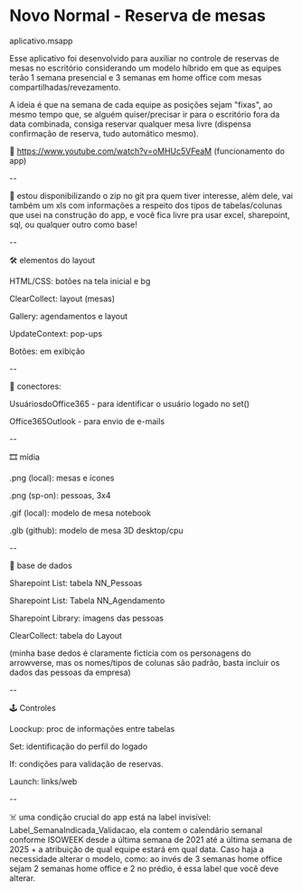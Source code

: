 # Novo Normal - Reserva de mesas
aplicativo.msapp

Esse aplicativo foi desenvolvido para auxiliar no controle de reservas de mesas no escritório considerando um modelo híbrido em que as equipes terão 1 semana presencial e 3 semanas em home office com mesas compartilhadas/revezamento. 

A ideia é que na semana de cada equipe as posições sejam "fixas", ao mesmo tempo que, se alguém quiser/precisar ir para o escritório fora da data combinada, consiga reservar qualquer mesa livre (dispensa confirmação de reserva, tudo automático mesmo).



🎥 https://www.youtube.com/watch?v=oMHUc5VFeaM (funcionamento do app)

--

👾 estou disponibilizando o zip no git pra quem tiver interesse, além dele, vai também um xls com informações a respeito dos tipos de tabelas/colunas que usei na construção do app, e você fica livre pra usar excel, sharepoint, sql, ou qualquer outro como base!

--

🛠️ elementos do layout

HTML/CSS: botões na tela inicial e bg

ClearCollect: layout (mesas)

Gallery: agendamentos e layout

UpdateContext: pop-ups

Botões: em exibição

--

🔌 conectores: 

UsuáriosdoOffice365 - para identificar o usuário logado no set()

Office365Outlook - para envio de e-mails

--

🎞️ mídia

.png (local): mesas e ícones

.png (sp-on): pessoas, 3x4

.gif (local): modelo de mesa notebook

.glb (github): modelo de mesa 3D desktop/cpu

--

🎲 base de dados

Sharepoint List: tabela NN_Pessoas

Sharepoint List: Tabela NN_Agendamento

Sharepoint Library: imagens das pessoas

ClearCollect: tabela do Layout

(minha base dedos é claramente fictícia com os personagens do arrowverse, mas os nomes/tipos de colunas são padrão, basta incluir os dados das pessoas da empresa)

--

🕹️ Controles

Loockup: proc de informações entre tabelas

Set: identificação do perfil do logado

If: condições para validação de reservas.

Launch: links/web 

--

☠️ uma condição crucial do app está na label invisível: Label_SemanaIndicada_Validacao, ela contem o calendário semanal conforme ISOWEEK desde a última semana de 2021 até a última semana de 2025 + a atribuição de qual equipe estará em qual data. Caso haja a necessidade alterar o modelo, como: ao invés de 3 semanas home office sejam 2 semanas home office e 2 no prédio, é essa label que você deve alterar.
